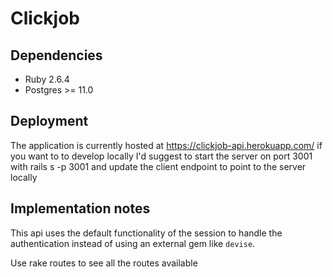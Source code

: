 # Clickjob

## Dependencies

- Ruby 2.6.4
- Postgres >= 11.0

## Deployment
The application is currently hosted at https://clickjob-api.herokuapp.com/ if you want to to develop locally I'd suggest to start the server on port 3001 with rails s -p 3001 and update the client endpoint to point to the server locally

## Implementation notes
This api uses the default functionality of the session to handle the authentication instead of using an external gem like `devise`. 

Use rake routes to see all the routes available
